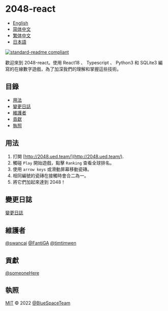 <!--
 * @Author: fantiga
 * @Date: 2022-06-16 12:51:39
 * @LastEditTime: 2022-07-02 17:00:43
 * @LastEditors: fantiga
 * @Description: 
 * @FilePath: /2048-react/README.zh-TW.md
-->
# 2048-react

- [English](README.md)
- [简体中文](README.zh-CN.md)
- [繁体中文](README.zh-TW.md)
- [日本語](README.ja.md)

[![standard-readme compliant](https://img.shields.io/badge/standard--readme-OK-green.svg?style=flat-square)](https://github.com/RichardLitt/standard-readme)

歡迎來到 2048-react。使用 React18 、 Typescript 、 Python3 和 SQLite3 編寫的在線數字遊戲，為了加深我們的理解和掌握這些技術。

## 目錄

- [用法](#用法)
- [變更日誌](#變更日誌)
- [維護者](#維護者)
- [貢獻](#貢獻)
- [執照](#執照)

## 用法

1. 打開 [http://2048.ued.team/](http://2048.ued.team/).
2. 觸碰 `Play` 開始遊戲，點擊 `Ranking` 查看全球排名。
3. 使用 `arrow keys` 或滑動屏幕移動瓷磚。
4. 相同編號的瓷磚在接觸時會合二為一。
5. 將它們加起來達到 2048！

## 變更日誌

[變更日誌](https://github.com/BlueSpaceTeam/2048-react/blob/main/CHANGELOG.md)

## 維護者

[@swancai](https://github.com/swancai)
[@FantiGA](https://github.com/FantiGA)
[@timtimwen](https://github.com/timtimwen)

## 貢獻

[@someoneHere](https://github.com/someoneHere)

## 執照

[MIT](LICENSE)  © 2022 [@BlueSpaceTeam](https://github.com/BlueSpaceTeam)
